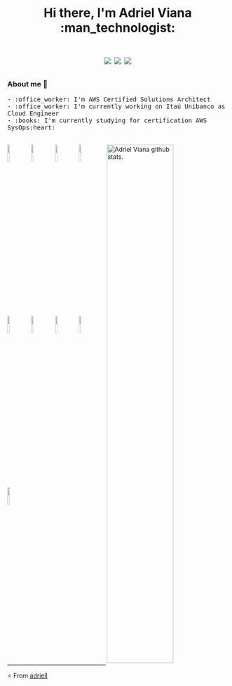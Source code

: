 <!--
**adriell/adriell** is a ✨ _special_ ✨ repository because its `README.md` (this file) appears on your GitHub profile.

Here are some ideas to get you started:

- 🔭 I’m currently working on ...
- 🌱 I’m currently learning ...
- 👯 I’m looking to collaborate on ...
- 🤔 I’m looking for help with ...
- 💬 Ask me about ...
- 📫 How to reach me: ...
- 😄 Pronouns: ...
- ⚡ Fun fact: ...
-->
<h1 align="center"> Hi there, I'm Adriel Viana :man_technologist: <h1>
<p align="center">
    <a href="mailto:adriell.ads@gmail.com" style="text-decoration: none">
        <img src="https://img.shields.io/badge/-Gmail-c14438?style=flat-square&logo=Gmail&logoColor=white">
    </a>
    <a href="https://www.linkedin.com/in/adriellucas/" style="text-decoration: none">
        <img src="https://img.shields.io/badge/-LinkedIn-blue?style=flat-square&logo=Linkedin&logoColor=white">
    </a>
    <a href="https://twitter.com/adriel_ads" style="text-decoration: none">
        <img src="https://img.shields.io/badge/-Twitter-1ca0f1?style=flat-square&labelColor=1ca0f1&logo=twitter&logoColor=white">
    </a>
</p>

### About me 👋

<p align="left">
          <samp>
              - :office_worker: I'm AWS Certified Solutions Architect  <br />
              - :office_worker: I'm currently working on Itaú Unibanco as Cloud Engineer <br />
              - :books: I'm currently studying for certification AWS SysOps:heart: <br />
          </samp>
</p>

<br />

<span>
    <img align="right" width="55%" alt="Adriel Viana github stats." src="https://github-readme-stats.vercel.app/api?username=adriell&show_icons=true&theme=dracula&count_private=true" />
</span>

<span>
    <img width="10%" src="https://www.vectorlogo.zone/logos/terraformio/terraformio-ar21.svg"> 
    <img width="10%" src="https://www.vectorlogo.zone/logos/puppet/puppet-ar21.svg"> 
    <img width="10%" src="https://www.vectorlogo.zone/logos/ansible/ansible-ar21.svg"> 
    <img width="10%" src="https://www.vectorlogo.zone/logos/docker/docker-ar21.svg">
    <img width="10%" src="https://www.vectorlogo.zone/logos/python/python-ar21.svg">
    <img width="10%" src="https://www.vectorlogo.zone/logos/ruby-lang/ruby-lang-ar21.svg">
    <img width="10%" src="https://www.vectorlogo.zone/logos/gnu_bash/gnu_bash-ar21.svg">
    <img width="10%" src="https://www.vectorlogo.zone/logos/zabbix/zabbix-ar21.svg">
    <img width="10%" src="https://www.vectorlogo.zone/logos/prometheusio/prometheusio-ar21.svg">
</span>

---
⭐️ From [adriell](https://github.com/adriell)
